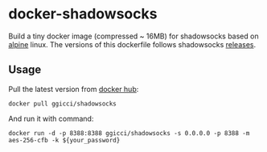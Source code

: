 # docker-shadowsocks


Build a tiny docker image (compressed ~ 16MB) for shadowsocks based on [alpine](https://alpinelinux.org/)
linux. The versions of this dockerfile follows shadowsocks [releases](https://github.com/shadowsocks/shadowsocks/releases).


## Usage

Pull the latest version from [docker hub](https://hub.docker.com/r/ggicci/shadowsocks/):

```
docker pull ggicci/shadowsocks
```

And run it with command:

```
docker run -d -p 8388:8388 ggicci/shadowsocks -s 0.0.0.0 -p 8388 -m aes-256-cfb -k ${your_password}
```
